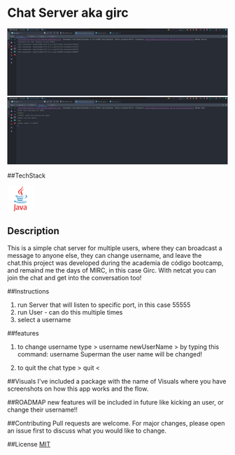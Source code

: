 # Chat Server aka girc

![image](https://github.com/G-don/AC-ChatServer/blob/main/Chat%20Server/Visuals/1.png)
![image](https://github.com/G-don/AC-ChatServer/blob/main/Chat%20Server/Visuals/2.png)

##TechStack

<p align="left">
<img src="https://github.com/Drete457/Drete457/blob/master/icons/java-original.svg" alt="java" width="60" height="60"/>
</p>

## Description

This is a simple chat server for multiple users, where they can broadcast a message to anyone else, they can change username, and leave the chat.this project was developed during the academia de código bootcamp, and remaind me the days of MIRC, in this case Girc.
With netcat you can join the chat and get into the conversation too!

##Instructions

1. run Server that will listen to specific port, in this case 55555
2. run User - can do this multiple times
3. select a username 

##features 
1. to change username type > username newUserName >
by typing this command:
username Superman
the user name will be changed!

2. to quit the chat type > quit < 

##Visuals 
I've included a package with the name of Visuals where you have screenshots on how this app works and the flow. 

##ROADMAP
new features will be included in future like kicking an user, or change their username!! 

##Contributing
Pull requests are welcome. For major changes, please open an issue first to discuss what you would like to change.

##License
[MIT](https://choosealicense.com/licenses/mit/)





